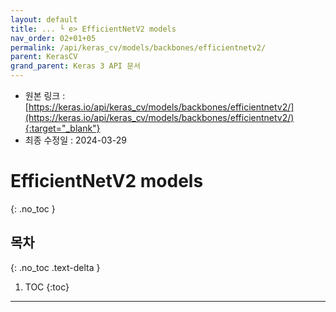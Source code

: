 ```yaml
---
layout: default
title: ... └ e> EfficientNetV2 models
nav_order: 02+01+05
permalink: /api/keras_cv/models/backbones/efficientnetv2/
parent: KerasCV
grand_parent: Keras 3 API 문서
---
```


* 원본 링크 : [https://keras.io/api/keras_cv/models/backbones/efficientnetv2/](https://keras.io/api/keras_cv/models/backbones/efficientnetv2/){:target="_blank"}
* 최종 수정일 : 2024-03-29

# EfficientNetV2 models
{: .no_toc }

## 목차
{: .no_toc .text-delta }

1. TOC
{:toc}

---
